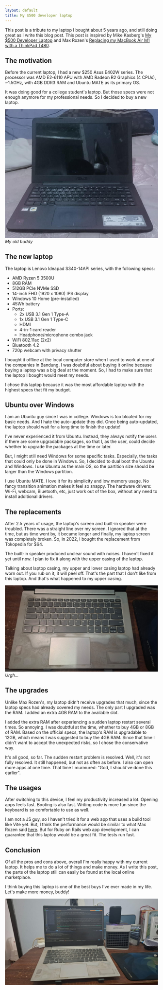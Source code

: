 ```yaml
---
layout: default
title: My $500 developer laptop
---
```


This post is a tribute to my laptop I bought about 5 years ago, and still doing great as I write this blog post. This post is inspired by Mike Kasberg's [My $500 Developer Laptop](https://www.mikekasberg.com/blog/2023/09/09/my-500-developer-laptop.html) and Max Rozen's [Replacing my MacBook Air M1 with a ThinkPad T480](https://maxrozen.com/replacing-my-macbook-m1-with-thinkpad-t480).

## The motivation

Before the current laptop, I had a new $250 Asus E402W series. The processor was AMD E2-6110 APU with AMD Radeon R2 Graphics (4 CPUs), ~1.5GHz, with 4GB DDR3 RAM and Ubuntu MATE as its primary OS.

It was doing good for a college student's laptop. But those specs were not enough anymore for my professional needs. So I decided to buy a new laptop.

![My old laptop](/assets/images/2025/01/old-laptop.jpeg)
*My old buddy*

## The new laptop

The laptop is Lenovo Ideapad S340-14API series, with the following specs:

- AMD Ryzen 5 3500U
- 8GB RAM
- 512GB PCIe NVMe SSD
- 14-inch FHD (1920 x 1080) IPS display
- Windows 10 Home (pre-installed)
- 45Wh battery
- Ports:
  - 2x USB 3.1 Gen 1 Type-A
  - 1x USB 3.1 Gen 1 Type-C
  - HDMI
  - 4-in-1 card reader
  - Headphone/microphone combo jack
- WiFi 802.11ac (2x2)
- Bluetooth 4.2
- 720p webcam with privacy shutter

I bought it offline at the local computer store when I used to work at one of the companies in Bandung. I was doubtful about buying it online because buying a laptop was a big deal at the moment. So, I had to make sure that the laptop I bought would meet my needs.

I chose this laptop because it was the most affordable laptop with the highest specs that fit my budget.

## Ubuntu over Windows

I am an Ubuntu guy since I was in college. Windows is too bloated for my basic needs. And I hate the auto-update they did. Once being auto-updated, the laptop should wait for a long time to finish the update!

I've never experienced it from Ubuntu. Instead, they always notify the users if there are some upgradable packages, so that I, as the user, could decide whether to upgrade the packages at the time or later.

But, I might still need Windows for some specific tasks. Especially, the tasks that could only be done in Windows. So, I decided to dual boot the Ubuntu and Windows. I use Ubuntu as the main OS, so the partition size should be larger than the Windows partition.

I use Ubuntu MATE. I love it for its simplicity and low memory usage. No fancy transition animation makes it feel so snappy. The hardware drivers: Wi-Fi, webcam, Bluetooth, etc, just work out of the box, without any need to install additional drivers.

## The replacements

After 2.5 years of usage, the laptop's screen and built-in speaker were troubled. There was a straight line over my screen. I ignored that at the time, but as time went by, it became longer and finally, my laptop screen was completely broken. So, in 2022, I bought the replacement from Tokopedia for $64.

The built-in speaker produced unclear sound with noises. I haven't fixed it yet until now. I plan to fix it along with the upper casing of the laptop.

Talking about laptop casing, my upper and lower casing laptop had already worn out. If you rub on it, it will peel off. That's the part that I don't like from this laptop. And that's what happened to my upper casing.

![Laptop's upper cassing](/assets/images/2025/01/upper-casing.jpeg)
*Urgh...*

## The upgrades

Unlike Max Rozen's, my laptop didn't receive upgrades that much, since the laptop specs had already covered my needs. The only part I upgraded was the RAM. I added an extra 4GB RAM to the available slot.

I added the extra RAM after experiencing a sudden laptop restart several times. So annoying. I was doubtful at the time, whether to buy 4GB or 8GB of RAM. Based on the official specs, the laptop's RAM is upgradable to 12GB, which means I was suggested to buy the 4GB RAM. Since that time I didn't want to accept the unexpected risks, so I chose the conservative way.

It's all good, so far. The sudden restart problem is resolved. Well, it's not fully resolved. It still happened, but not as often as before. I also can open more apps at one time. That time I murmured: "God, I should've done this earlier".

## The usages

After switching to this device, I feel my productivity increased a lot. Opening apps feels fast. Booting is also fast. Writing code is more fun since the keyboard is so comfortable to use as well.

I am not a JS guy, so I haven't tried it for a web app that uses a build tool like Vite yet. But, I think the performance would be similar to what Max Rozen said [here](https://maxrozen.com/replacing-my-macbook-m1-with-thinkpad-t480#but-why). But for Ruby on Rails web app development, I can guarantee that this laptop would be a great fit. The tests run fast.

## Conclusion

Of all the pros and cons above, overall I'm really happy with my current laptop. It helps me to do a lot of things and make money. As I write this post, the parts of the laptop still can easily be found at the local online marketplace.

I think buying this laptop is one of the best buys I've ever made in my life. Let's make more money, buddy!

![Laptop](/assets/images/2025/01/laptop.jpeg)
